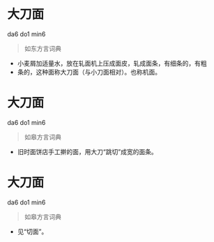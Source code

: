 # 大刀面
da6 do1 min6
> 如东方言词典
- 小麦屑加适量水，放在轧面机上压成面皮，轧成面条，有细条的，有粗
- 条的，这种面称大刀面（与小刀面相对）。也称机面。

# 大刀面
da6 do1 min6
> 如皋方言词典
- 旧时面饼店手工擀的面，用大刀“跳切”成宽的面条。

# 大刀面
da6 do1 min6
> 如皋方言词典
- 见“切面”。

